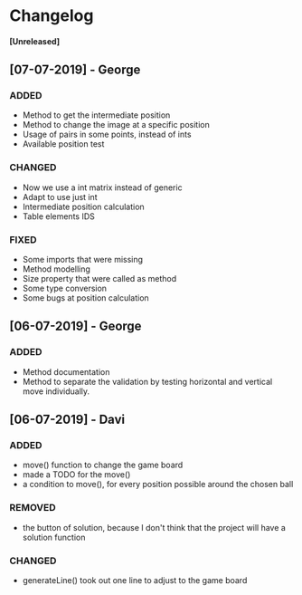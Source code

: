 # Changelog

#### [Unreleased]

## [07-07-2019] - George

### ADDED

- Method to get the intermediate position
- Method to change the image at a specific position
- Usage of pairs in some points, instead of ints
- Available position test 

### CHANGED

- Now we use a int matrix instead of generic
- Adapt to use just int
- Intermediate position calculation
- Table elements IDS

### FIXED

- Some imports that were missing
- Method modelling
- Size property that were called as method
- Some type conversion 
- Some bugs at position calculation

## [06-07-2019] - George
### ADDED
- Method documentation
- Method to separate the validation by testing horizontal and vertical move individually.

## [06-07-2019] - Davi
### ADDED
- move() function to change the game board
- made a TODO for the move()
- a condition to move(), for every position possible around the chosen ball
### REMOVED
- the button of solution, because I don't think that the project will have a solution function
### CHANGED
- generateLine() took out one line to adjust to the game board